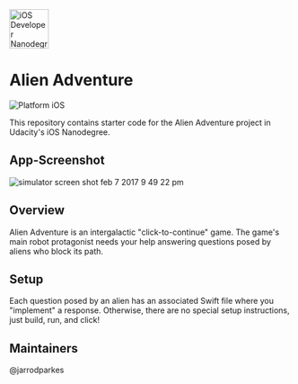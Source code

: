 <img src="https://s3-us-west-1.amazonaws.com/udacity-content/degrees/catalog-images/nd003.png" alt="iOS Developer Nanodegree logo" height="70" >

# Alien Adventure

![Platform iOS](https://img.shields.io/badge/nanodegree-iOS-blue.svg)

This repository contains starter code for the Alien Adventure project in Udacity's iOS Nanodegree.

## App-Screenshot

![simulator screen shot feb 7 2017 9 49 22 pm](https://cloud.githubusercontent.com/assets/8715819/22722864/71cca9ae-ed7f-11e6-930a-15a118b6150e.png)

## Overview

Alien Adventure is an intergalactic "click-to-continue" game. The game's main robot protagonist needs your help answering  questions posed by aliens who block its path.

## Setup

Each question posed by an alien has an associated Swift file where you "implement" a response. Otherwise, there are no special setup instructions, just build, run, and click!

## Maintainers

@jarrodparkes


